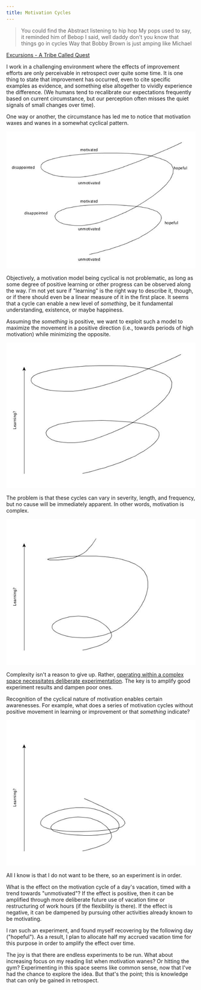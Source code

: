 ```yaml
---
title: Motivation Cycles
---
```



>You could find the Abstract listening to hip hop
My pops used to say, it reminded him of Bebop
I said, well daddy don't you know that things go in cycles
Way that Bobby Brown is just amping like Michael

<div class="citation"><a href="https://en.wikipedia.org/wiki/The_Low_End_Theory">Excursions - A Tribe Called Quest</a></div>

I work in a challenging environment where the effects of improvement efforts are only perceivable in retrospect over quite some time. It is one thing to state that improvement has occurred, even to cite specific examples as evidence, and something else altogether to vividly experience the difference. (We humans tend to recalibrate our expectations frequently based on current circumstance, but our perception often misses the quiet signals of small changes over time). 

<div class="pagebreak"></div>

One way or another, the circumstance has led me to notice that motivation waxes and wanes in a somewhat cyclical pattern.

![Cycles](/assets/posts/images/2016-02-24-motivation-cycles-00.jpg)

Objectively, a motivation model being cyclical is not problematic, as long as some degree of positive learning or other progress can be observed along the way. I'm not yet sure if "learning" is the right way to describe it, though, or if there should even be a linear measure of it in the first place. It seems that a cycle can enable a new level of *something*, be it fundamental understanding, existence, or maybe happiness.

<div class="pagebreak"></div>

Assuming the *something* is positive, we want to exploit such a model to maximize the movement in a positive direction (i.e., towards periods of high motivation) while minimizing the opposite.

![Cycles](/assets/posts/images/2016-02-24-motivation-cycles-01.jpg)

<div class="pagebreak"></div>

The problem is that these cycles can vary in severity, length, and frequency, but no cause will be immediately apparent. In other words, motivation is complex.

![Cycles](/assets/posts/images/2016-02-24-motivation-cycles-02.jpg)

Complexity isn't a reason to give up. Rather, [operating within a complex space necessitates deliberate experimentation](https://en.wikipedia.org/wiki/Cynefin_Framework). The key is to amplify good experiment results and dampen poor ones.

<div class="pagebreak"></div>

Recognition of the cyclical nature of motivation enables certain awarenesses. For example, what does a series of motivation cycles without positive movement in learning or improvement or that *something* indicate?

![Cycles](/assets/posts/images/2016-02-24-motivation-cycles-03.jpg)

All I know is that I do not want to be there, so an experiment is in order.

What is the effect on the motivation cycle of a day's vacation, timed with a trend towards "unmotivated"? If the effect is positive, then it can be amplified through more deliberate future use of vacation time or restructuring of work hours (if the flexibility is there). If the effect is negative, it can be dampened by pursuing other activities already known to be motivating.

I ran such an experiment, and found myself recovering by the following day ("hopeful"). As a result, I plan to allocate half my accrued vacation time for this purpose in order to amplify the effect over time.

The joy is that there are endless experiments to be run. What about increasing focus on my reading list when motivation wanes? Or hitting the gym? Experimenting in this space seems like common sense, now that I've had the chance to explore the idea. But that's the point; this is knowledge that can only be gained in retrospect.